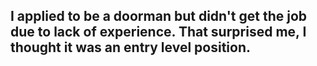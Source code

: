 ## I applied to be a doorman but didn't get the job due to lack of experience. That surprised me, I thought it was an entry level position.